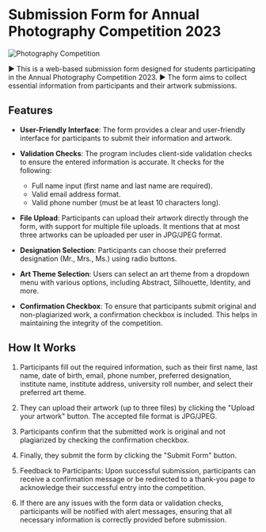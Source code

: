 # Submission Form for Annual Photography Competition 2023

![Photography Competition](https://img.shields.io/badge/Photography%20Competition-2023-blue)

► This is a web-based submission form designed for students participating in the Annual Photography Competition 2023. 
► The form aims to collect essential information from participants and their artwork submissions.

## Features

- **User-Friendly Interface**: The form provides a clear and user-friendly interface for participants to submit their information and artwork.

- **Validation Checks**: The program includes client-side validation checks to ensure the entered information is accurate. It checks for the following:
  - Full name input (first name and last name are required).
  - Valid email address format.
  - Valid phone number (must be at least 10 characters long).
  
- **File Upload**: Participants can upload their artwork directly through the form, with support for multiple file uploads. It mentions that at most three artworks can be uploaded per user in JPG/JPEG format.

- **Designation Selection**: Participants can choose their preferred designation (Mr., Mrs., Ms.) using radio buttons.

- **Art Theme Selection**: Users can select an art theme from a dropdown menu with various options, including Abstract, Silhouette, Identity, and more.

- **Confirmation Checkbox**: To ensure that participants submit original and non-plagiarized work, a confirmation checkbox is included. This helps in maintaining the integrity of the competition.

## How It Works

1. Participants fill out the required information, such as their first name, last name, date of birth, email, phone number, preferred designation, institute name, institute address, university roll number, and select their preferred art theme.

2. They can upload their artwork (up to three files) by clicking the "Upload your artwork" button. The accepted file format is JPG/JPEG.

3. Participants confirm that the submitted work is original and not plagiarized by checking the confirmation checkbox.

4. Finally, they submit the form by clicking the "Submit Form" button.

5. Feedback to Participants: Upon successful submission, participants can receive a confirmation message or be redirected to a thank-you page to acknowledge their successful entry into the competition.

6. If there are any issues with the form data or validation checks, participants will be notified with alert messages, ensuring that all necessary information is correctly provided before submission.

